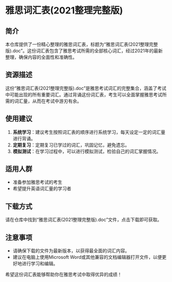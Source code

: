 # 雅思词汇表(2021整理完整版)

## 简介

本仓库提供了一份精心整理的雅思词汇表，标题为“雅思词汇表(2021整理完整版).doc”。这份词汇表包含了雅思考试所需的全部核心词汇，经过2021年的最新整理，确保内容的全面性和准确性。

## 资源描述

这份“雅思词汇表(2021整理完整版).doc”是雅思考试词汇的完整集合，涵盖了考试中可能出现的所有重要词汇。通过背诵这份词汇表，考生可以全面掌握雅思考试所需的词汇量，从而在考试中游刃有余。

## 使用建议

1. **系统学习**：建议考生按照词汇表的顺序进行系统学习，每天设定一定的词汇量进行背诵。
2. **定期复习**：定期复习已学过的词汇，巩固记忆，避免遗忘。
3. **模拟测试**：在学习过程中，可以进行模拟测试，检验自己的词汇掌握情况。

## 适用人群

- 准备参加雅思考试的考生
- 希望提升英语词汇量的学习者

## 下载方式

请在仓库中找到“雅思词汇表(2021整理完整版).doc”文件，点击下载即可获取。

## 注意事项

- 请确保下载的文件为最新版本，以获得最全面的词汇内容。
- 建议在电脑上使用Microsoft Word或其他兼容的文档编辑器打开文件，以便更好地进行学习和编辑。

希望这份词汇表能够帮助你在雅思考试中取得优异的成绩！